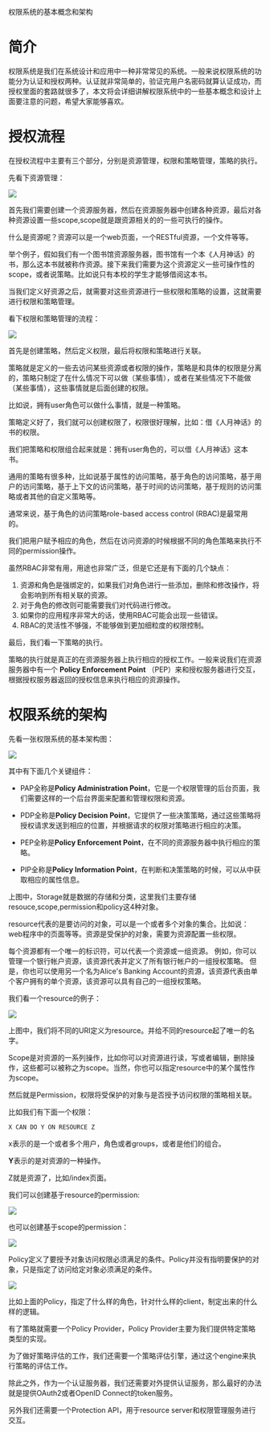 权限系统的基本概念和架构

# 简介

权限系统是我们在系统设计和应用中一种非常常见的系统。一般来说权限系统的功能分为认证和授权两种。认证就非常简单的，验证完用户名密码就算认证成功，而授权里面的套路就很多了，本文将会详细讲解权限系统中的一些基本概念和设计上面要注意的问题，希望大家能够喜欢。

# 授权流程

在授权流程中主要有三个部分，分别是资源管理，权限和策略管理，策略的执行。

先看下资源管理：

![](https://img-blog.csdnimg.cn/2020102519323639.png?x-oss-process=image/watermark,type_ZmFuZ3poZW5naGVpdGk,shadow_0,text_aHR0cDovL3d3dy5mbHlkZWFuLmNvbQ==,size_25,color_8F8F8F,t_70)

首先我们需要创建一个资源服务器，然后在资源服务器中创建各种资源，最后对各种资源设置一些scope,scope就是跟资源相关的的一些可执行的操作。

什么是资源呢？资源可以是一个web页面，一个RESTful资源，一个文件等等。

举个例子，假如我们有一个图书馆资源服务器，图书馆有一个本《人月神话》的书，那么这本书就被称作资源。接下来我们需要为这个资源定义一些可操作性的scope，或者说策略。比如说只有本校的学生才能够借阅这本书。

当我们定义好资源之后，就需要对这些资源进行一些权限和策略的设置，这就需要进行权限和策略管理。

看下权限和策略管理的流程：

![](https://img-blog.csdnimg.cn/20201025195056519.png?x-oss-process=image/watermark,type_ZmFuZ3poZW5naGVpdGk,shadow_0,text_aHR0cDovL3d3dy5mbHlkZWFuLmNvbQ==,size_25,color_8F8F8F,t_70)

首先是创建策略，然后定义权限，最后将权限和策略进行关联。

策略就是定义的一些去访问某些资源或者权限的操作，策略是和具体的权限是分离的，策略只制定了在什么情况下可以做（某些事情），或者在某些情况下不能做（某些事情），这些事情就是后面创建的权限。

比如说，拥有user角色可以做什么事情，就是一种策略。

策略定义好了，我们就可以创建权限了，权限很好理解，比如：借《人月神话》的书的权限。

我们把策略和权限组合起来就是：拥有user角色的，可以借《人月神话》这本书。

通用的策略有很多种，比如说基于属性的访问策略，基于角色的访问策略，基于用户的访问策略，基于上下文的访问策略，基于时间的访问策略，基于规则的访问策略或者其他的自定义策略等。

通常来说，基于角色的访问策略role-based access control (RBAC)是最常用的。

我们把用户赋予相应的角色，然后在访问资源的时候根据不同的角色策略来执行不同的permission操作。

虽然RBAC非常有用，用途也非常广泛，但是它还是有下面的几个缺点：

1. 资源和角色是强绑定的，如果我们对角色进行一些添加，删除和修改操作，将会影响到所有相关联的资源。
2. 对于角色的修改则可能需要我们对代码进行修改。
3. 如果你的应用程序非常大的话，使用RBAC可能会出现一些错误。
4. RBAC的灵活性不够强，不能够做到更加细粒度的权限控制。

最后，我们看一下策略的执行。

策略的执行就是真正的在资源服务器上执行相应的授权工作。一般来说我们在资源服务器中有一个 **Policy Enforcement Point** （PEP）来和授权服务器进行交互，根据授权服务器返回的授权信息来执行相应的资源操作。

# 权限系统的架构

先看一张权限系统的基本架构图：

![](https://img-blog.csdnimg.cn/20201025175558725.png?x-oss-process=image/watermark,type_ZmFuZ3poZW5naGVpdGk,shadow_0,text_aHR0cDovL3d3dy5mbHlkZWFuLmNvbQ==,size_25,color_8F8F8F,t_70)

其中有下面几个关键组件：

* PAP全称是**Policy Administration Point**，它是一个权限管理的后台页面，我们需要这样的一个后台界面来配置和管理权限和资源。

* PDP全称是**Policy Decision Point**，它提供了一些决策策略，通过这些策略将授权请求发送到相应的位置，并根据请求的权限对策略进行相应的决策。
* PEP全称是**Policy Enforcement Point**，在不同的资源服务器中执行相应的策略。
* PIP全称是**Policy Information Point**，在判断和决策策略的时候，可以从中获取相应的属性信息。

上图中，Storage就是数据的存储和分类，这里我们主要存储resouce,scope,permission和policy这4种对象。

resource代表的是要访问的对象，可以是一个或者多个对象的集合。比如说：web程序中的页面等等。资源是受保护的对象，需要为资源配置一些权限。

每个资源都有一个唯一的标识符，可以代表一个资源或一组资源。 例如，你可以管理一个银行帐户资源，该资源代表并定义了所有银行帐户的一组授权策略。 但是，你也可以使用另一个名为Alice's Banking Account的资源，该资源代表由单个客户拥有的单个资源，该资源可以具有自己的一组授权策略。

我们看一个resource的例子：

![](https://img-blog.csdnimg.cn/20201026122122600.png?x-oss-process=image/watermark,type_ZmFuZ3poZW5naGVpdGk,shadow_0,text_aHR0cDovL3d3dy5mbHlkZWFuLmNvbQ==,size_25,color_8F8F8F,t_70)

上图中，我们将不同的URI定义为resource。并给不同的resource起了唯一的名字。

Scope是对资源的一系列操作，比如你可以对资源进行读，写或者编辑，删除操作，这些都可以被称之为scope。当然，你也可以指定resource中的某个属性作为scope。

然后就是Permission，权限将受保护的对象与是否授予访问权限的策略相关联。

比如我们有下面一个权限：

~~~sh
X CAN DO Y ON RESOURCE Z
~~~

x表示的是一个或者多个用户，角色或者groups，或者是他们的组合。

**Y**表示的是对资源的一种操作。

Z就是资源了，比如/index页面。

我们可以创建基于resource的permission:

![](https://img-blog.csdnimg.cn/20201026140031179.png?x-oss-process=image/watermark,type_ZmFuZ3poZW5naGVpdGk,shadow_0,text_aHR0cDovL3d3dy5mbHlkZWFuLmNvbQ==,size_25,color_8F8F8F,t_70)

也可以创建基于scope的permission：

![](https://img-blog.csdnimg.cn/20201026135943682.png?x-oss-process=image/watermark,type_ZmFuZ3poZW5naGVpdGk,shadow_0,text_aHR0cDovL3d3dy5mbHlkZWFuLmNvbQ==,size_25,color_8F8F8F,t_70)

Policy定义了要授予对象访问权限必须满足的条件。Policy并没有指明要保护的对象，只是指定了访问给定对象必须满足的条件。

![](https://img-blog.csdnimg.cn/20201026134704659.png?x-oss-process=image/watermark,type_ZmFuZ3poZW5naGVpdGk,shadow_0,text_aHR0cDovL3d3dy5mbHlkZWFuLmNvbQ==,size_25,color_8F8F8F,t_70)

比如上面的Policy，指定了什么样的角色，针对什么样的client，制定出来的什么样的逻辑。

有了策略就需要一个Policy Provider，Policy Provider主要为我们提供特定策略类型的实现。

为了做好策略评估的工作，我们还需要一个策略评估引擎，通过这个engine来执行策略的评估工作。

除此之外，作为一个认证服务器，我们还需要对外提供认证服务，那么最好的办法就是提供OAuth2或者OpenID Connect的token服务。

另外我们还需要一个Protection API，用于resource server和权限管理服务进行交互。











